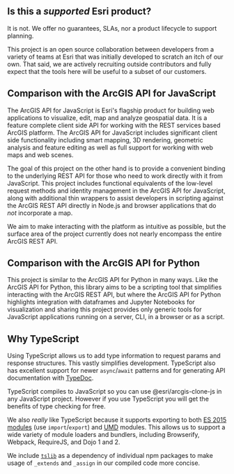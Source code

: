 ## Is this a _supported_ Esri product?

It is not. We offer no guarantees, SLAs, nor a product lifecycle to support planning.

This project is an open source collaboration between developers from a variety of teams at Esri that was initially developed to scratch an itch of our own. That said, we are actively recruiting outside contributors and fully expect that the tools here will be useful to a subset of our customers.

## Comparison with the ArcGIS API for JavaScript

The ArcGIS API for JavaScript is Esri's flagship product for building web applications to visualize, edit, map and analyze geospatial data. It is a feature complete client side API for working with the REST services based ArcGIS platform.
The ArcGIS API for JavaScript includes significant client side functionality including smart mapping, 3D rendering, geometric analysis and feature editing as well as full support for working with web maps and web scenes.

The goal of this project on the other hand is to provide a convenient binding to the underlying REST API for those who need to work directly with it from JavaScript. This project includes functional equivalents of the low-level request methods and identity management in the ArcGIS API for JavaScript, along with additional thin wrappers to assist developers in scripting against the ArcGIS REST API directly in Node.js and browser applications that do _not_ incorporate a map.

We aim to make interacting with the platform as intuitive as possible, but the surface area of the project currently does not nearly encompass the entire ArcGIS REST API.

## Comparison with the ArcGIS API for Python

This project is similar to the ArcGIS API for Python in many ways. Like the ArcGIS API for Python, this library aims to be a scripting tool that simplifies interacting with the ArcGIS REST API, but where the ArcGIS API for Python highlights integration with dataframes and Jupyter Notebooks for visualization and sharing this project provides only generic tools for JavaScript applications running on a server, CLI, in a browser or as a script.

## Why TypeScript

Using TypeScript allows us to add type information to request params and response structures. This vastly simplifies development. TypeScript also has excellent support for newer `async`/`await` patterns and for generating API documentation with [TypeDoc](http://typedoc.org/).

TypeScript compiles to JavaScript so you can use @esri/arcgis-clone-js in any JavaScript project. However if you use TypeScript you will get the benefits of type checking for free.

We also _really_ like TypeScript because it supports exporting to both [ES 2015 modules](https://developer.mozilla.org/en-US/docs/Web/JavaScript/Reference/Statements/import) (use `import`/`export`) and [UMD](http://davidbcalhoun.com/2014/what-is-amd-commonjs-and-umd/) modules. This allows us to support a wide variety of module loaders and bundlers, including Browserify, Webpack, RequireJS, and Dojo 1 and 2.

We include [`tslib`](https://www.npmjs.com/package/tslib) as a dependency of individual npm packages to make usage of `_extends` and `_assign` in our compiled code more concise.